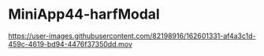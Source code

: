 # MiniApp44-harfModal

https://user-images.githubusercontent.com/82198916/162601331-af4a3c1d-459c-4619-bd94-4476f37350dd.mov
